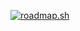 [![roadmap.sh](https://api.roadmap.sh/v1-badge/wide/6492d064d99c9d67318a4219?variant=dark&roadmaps=backend%2Cspring-boot%2Cjava)](https://roadmap.sh)
